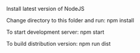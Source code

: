 Install latest version of NodeJS

Change directory to this folder and run: npm install

To start development server: npm start

To build distribution version: npm run dist

